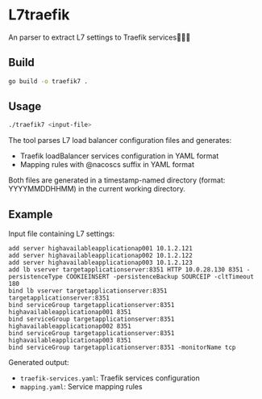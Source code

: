 # L7traefik

An parser to extract L7 settings to Traefik services🚀🚀🚀

## Build

```bash
go build -o traefik7 .
```

## Usage

```bash
./traefik7 <input-file>
```

The tool parses L7 load balancer configuration files and generates:
- Traefik loadBalancer services configuration in YAML format
- Mapping rules with @nacoscs suffix in YAML format

Both files are generated in a timestamp-named directory (format: YYYYMMDDHHMM) in the current working directory.

## Example

Input file containing L7 settings:
```
add server highavailableapplicationap001 10.1.2.121
add server highavailableapplicationap002 10.1.2.122
add server highavailableapplicationap003 10.1.2.123
add lb vserver targetapplicationserver:8351 HTTP 10.0.28.130 8351 -persistenceType COOKIEINSERT -persistenceBackup SOURCEIP -cltTimeout 180
bind lb vserver targetapplicationserver:8351 targetapplicationserver:8351
bind serviceGroup targetapplicationserver:8351 highavailableapplicationap001 8351
bind serviceGroup targetapplicationserver:8351 highavailableapplicationap002 8351
bind serviceGroup targetapplicationserver:8351 highavailableapplicationap003 8351
bind serviceGroup targetapplicationserver:8351 -monitorName tcp
```

Generated output:
- `traefik-services.yaml`: Traefik services configuration
- `mapping.yaml`: Service mapping rules
